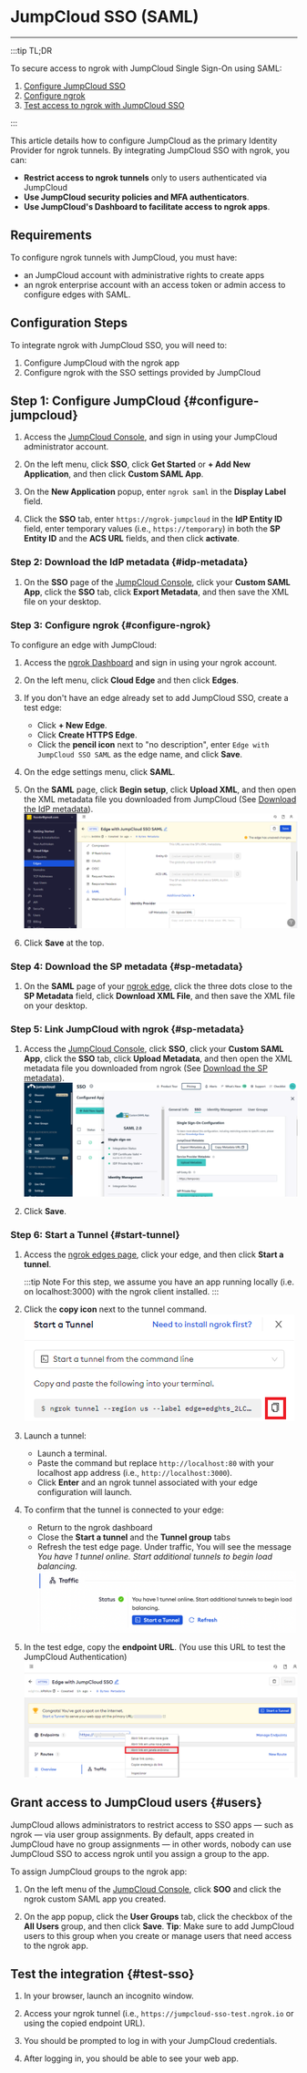 # JumpCloud SSO (SAML)
------------

:::tip TL;DR

To secure access to ngrok with JumpCloud Single Sign-On using SAML:
1. [Configure JumpCloud SSO](#configure-jumpcloud)
1. [Configure ngrok](#configure-ngrok)
1. [Test access to ngrok with JumpCloud SSO](#test-sso)

:::

This article details how to configure JumpCloud as the primary Identity Provider for ngrok tunnels.
By integrating JumpCloud SSO with ngrok, you can:

- **Restrict access to ngrok tunnels** only to users authenticated via JumpCloud
- **Use JumpCloud security policies and MFA authenticators**.
- **Use JumpCloud's Dashboard to facilitate access to ngrok apps**.

## Requirements

To configure ngrok tunnels with JumpCloud, you must have:

- an JumpCloud account with administrative rights to create apps
- an ngrok enterprise account with an access token or admin access to configure edges with SAML.


## Configuration Steps

To integrate ngrok with JumpCloud SSO, you will need to:

1. Configure JumpCloud with the ngrok app
1. Configure ngrok with the SSO settings provided by JumpCloud

## **Step 1**: Configure JumpCloud {#configure-jumpcloud}

1. Access the [JumpCloud Console](https://console.jumpcloud.com/), and sign in using your JumpCloud administrator account.

1. On the left menu, click **SSO**, click **Get Started** or **+ Add New Application**, and then click **Custom SAML App**.

1. On the **New Application** popup, enter `ngrok saml` in the **Display Label** field.

1. Click the **SSO** tab, enter `https://ngrok-jumpcloud` in the **IdP Entity ID** field,  enter temporary values (i.e., `https://temporary`) in both the **SP Entity ID** and the **ACS URL** fields, and then click **activate**.


### **Step 2**: Download the IdP metadata {#idp-metadata}

1. On the **SSO** page of the [JumpCloud Console](https://console.jumpcloud.com/), click your **Custom SAML App**, click the **SSO** tab, click **Export Metadata**, and then save the XML file on your desktop.


### **Step 3**: Configure ngrok {#configure-ngrok}

To configure an edge with JumpCloud:

1. Access the [ngrok Dashboard](https://dashboard.ngrok.com/) and sign in using your ngrok account.

1. On the left menu, click **Cloud Edge** and then click **Edges**.

1. If you don't have an edge already set to add JumpCloud SSO, create a test edge:
    * Click **+ New Edge**.
    * Click **Create HTTPS Edge**.
    * Click the **pencil icon** next to "no description", enter `Edge with JumpCloud SSO SAML` as the edge name, and click **Save**.

1. On the edge settings menu, click **SAML**.

1. On the **SAML** page, click **Begin setup**, click **Upload XML**, and then open the XML metadata file you downloaded from JumpCloud (See [Download the IdP metadata](#idp-metadata)).
    ![JumpCloud config in ngrok](img/jumpcloud-5.png)

1. Click **Save** at the top.


### **Step 4**: Download the SP metadata {#sp-metadata}

1. On the **SAML** page of your [ngrok edge](https://dashboard.ngrok.com/cloud-edge/edges), click the three dots close to the **SP Metadata** field, click **Download XML File**, and then save the XML file on your desktop.


### **Step 5**: Link JumpCloud with ngrok {#sp-metadata}

1. Access the [JumpCloud Console](https://console.jumpcloud.com/), click **SSO**, click your **Custom SAML App**, click the **SSO** tab, click **Upload Metadata**, and then open the XML metadata file you downloaded from ngrok (See [Download the SP metadata](#sp-metadata)).
    ![JumpCloud config in ngrok](img/jumpcloud-6.png)

1. Click **Save**.


### **Step 6**: Start a Tunnel {#start-tunnel}

1. Access the [ngrok edges page](https://dashboard.ngrok.com/cloud-edge/edges), click your edge, and then click **Start a tunnel**.

    :::tip Note 
    For this step, we assume you have an app running locally (i.e. on localhost:3000) with the ngrok client installed.
    :::


1. Click the **copy icon** next to the tunnel command.
    ![tunnel config](img/jumpcloud-2.png)

1. Launch a tunnel:
    * Launch a terminal.
    * Paste the command but replace `http://localhost:80` with your localhost app address (i.e., `http://localhost:3000`).
    * Click **Enter** and an ngrok tunnel associated with your edge configuration will launch.

1. To confirm that the tunnel is connected to your edge:
    * Return to the ngrok dashboard
    * Close the **Start a tunnel** and the **Tunnel group** tabs
    * Refresh the test edge page. Under traffic, You will see the message _You have 1 tunnel online. Start additional tunnels to begin load balancing._
    ![tunnel confirmed](img/jumpcloud-3.png)

1. In the test edge, copy the **endpoint URL**. (You use this URL to test the JumpCloud Authentication)
    ![tunnel url](img/jumpcloud-4.png)


## Grant access to JumpCloud users {#users}

JumpCloud allows administrators to restrict access to SSO apps — such as ngrok — via user group assignments. By default, apps created in JumpCloud have no group assignments — in other words, nobody can use JumpCloud SSO to access ngrok until you assign a group to the app.

To assign JumpCloud groups to the ngrok app:

1. On the left menu of the [JumpCloud Console](https://console.jumpcloud.com/), click **SOO** and click the ngrok custom SAML app you created.

1. On the app popup, click the **User Groups** tab, click the checkbox of the **All Users** group, and then click **Save**.
    **Tip**: Make sure to add JumpCloud users to this group when you create or manage users that need access to the ngrok app.


## Test the integration {#test-sso}

1. In your browser, launch an incognito window.

1. Access your ngrok tunnel (i.e., `https://jumpcloud-sso-test.ngrok.io` or using the copied endpoint URL).

1. You should be prompted to log in with your JumpCloud credentials.

1. After logging in, you should be able to see your web app.

